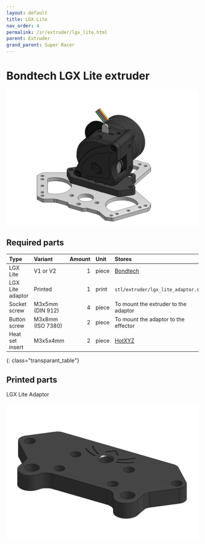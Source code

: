 ```yaml
---
layout: default
title: LGX Lite
nav_order: 4
permalink: /sr/extruder/lgx_lite.html
parent: Extruder
grand_parent: Super Racer
---
```


# Bondtech LGX Lite extruder

![Bondtech LGX Lite](/assets/images/sr/extruder/lgx_lite.png)

## Required parts

| Type             | Variant                           | Amount | Unit  |                           Stores                            |
|:-----------------|:----------------------------------|-------:|:------|:------------------------------------------------------------|
| LGX Lite         | V1 or V2                          |      1 | piece | [Bondtech](https://www.bondtech.se/product/lgx-lite-v2-large-gears-extruder/)  |
| LGX Lite adaptor | Printed                           |      1 | print | `stl/extruder/lgx_lite_adaptor.stl`                         |
| Socket screw     | M3x5mm (DIN 912)                  |      4 | piece | To mount the extruder to the adaptor                        |
| Button screw     | M3x8mm (ISO 7380)                 |      2 | piece | To mount the adaptor to the effector                        |
| Heat set insert  | M3x5x4mm                          |      2 | piece | [HotXYZ](https://s.click.aliexpress.com/e/_DCJCPgh)         |
{: class="transparant_table"}

## Printed parts

LGX Lite Adaptor

![LGX Lite Adaptor](/assets/images/sr/effector/lgx_lite_adaptor.png)